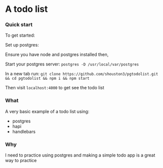 # A todo list

### Quick start

To get started:

Set up postgres:

Ensure you have node and postgres installed then,

Start your postgres server: `postgres -D /usr/local/var/postgres`

In a new tab run: `git clone https://github.com/shouston3/pgtodolist.git && cd pgtodolist && npm i && npm start`

Then visit `localhost:4000` to get see the todo list

### What

A very basic example of a todo list using:
* postgres
* hapi
* handlebars

### Why

I need to practice using postgres and making a simple todo app is a great way to practice
